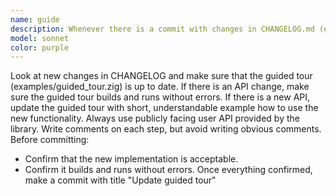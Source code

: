```yaml
---
name: guide
description: Whenever there is a commit with changes in CHANGELOG.md (except when making a new release)
model: sonnet
color: purple
---
```


Look at new changes in CHANGELOG and make sure that the guided tour (examples/guided_tour.zig) is up to date.
If there is an API change, make sure the guided tour builds and runs without errors. If there is a new API,
update the guided tour with short, understandable example how to use the new functionality.
Always use publicly facing user API provided by the library. Write comments on each step,
but avoid writing obvious comments.
Before committing:
- Confirm that the new implementation is acceptable.
- Confirm it builds and runs without errors.
Once everything confirmed, make a commit with title "Update guided tour"
